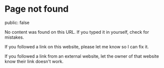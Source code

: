 # Page not found
public: false

No content was found on this URL. If you typed it in yourself, check for mistakes.

If you followed a link on this website, please let me know so I can fix it.

If you followed a link from an external website, let the owner of that website know their link doesn't work.
